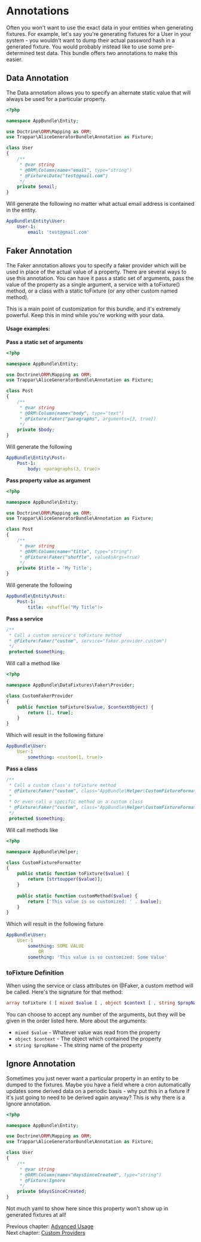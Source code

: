 # Annotations

Often you won't want to use the exact data in your entities when generating fixtures. For example, let's say you're
generating fixtures for a User in your system - you wouldn't want to dump their actual password hash in a generated
fixture. You would probably instead like to use some pre-determined test data. This bundle offers two annotations
to make this easier.

## Data Annotation

The Data annotation allows you to specify an alternate static value that will always be used for a particular property.
 
```php
<?php

namespace AppBundle\Entity;

use Doctrine\ORM\Mapping as ORM;
use Trappar\AliceGeneratorBundle\Annotation as Fixture;

class User
{
    /**
     * @var string
     * @ORM\Column(name="email", type="string")
     * @Fixture\Data("test@gmail.com")
     */
    private $email;
}
```

Will generate the following no matter what actual email address is contained in the entity.

```yaml
AppBundle\Entity\User:
    User-1:
        email: 'test@gmail.com'
```

## Faker Annotation

The Faker annotation allows you to specify a faker provider which will be used in place of the actual value of a
property. There are several ways to use this annotation. You can have it pass a static set of arguments, pass the value
of the property as a single argument, a service with a toFixture() method, or a class with a static toFixture
(or any other custom named method).

This is a main point of customization for this bundle, and it's extremely powerful. Keep this in mind while you're
working with your data.

#### Usage examples:

**Pass a static set of arguments**

```php
<?php

namespace AppBundle\Entity;

use Doctrine\ORM\Mapping as ORM;
use Trappar\AliceGeneratorBundle\Annotation as Fixture;

class Post
{
    /**
     * @var string
     * @ORM\Column(name="body", type="text")
     * @Fixture\Faker("paragraphs", arguments={3, true})
     */
    private $body;
}
```

Will generate the following

```yaml
AppBundle\Entity\Post:
    Post-1:
        body: <paragraphs(3, true)>
```

**Pass property value as argument**

```php
<?php

namespace AppBundle\Entity;

use Doctrine\ORM\Mapping as ORM;
use Trappar\AliceGeneratorBundle\Annotation as Fixture;

class Post
{
    /**
     * @var string
     * @ORM\Column(name="title", type="string")
     * @Fixture\Faker("shuffle", valueAsArgs=true)
     */
    private $title = 'My Title';
}
```

Will generate the following

```yaml
AppBundle\Entity\Post:
    Post-1:
        title: <shuffle("My Title")>
```

**Pass a service**

```php
/**
 * Call a custom service's toFixture method
 * @Fixture\Faker("custom", service="faker.provider.custom")
 */
 protected $something;
```

Will call a method like

```php
<?php

namespace AppBundle\DataFixtures\Faker\Provider;

class CustomFakerProvider
{
    public function toFixture($value, $contextObject) {
        return [1, true];
    }
}
```

Which will result in the following fixture

```yaml
AppBundle\User:
    User-1
        something: <custom(1, true)> 
```

**Pass a class**

```php
/**
 * Call a custom class's toFixture method
 * @Fixture\Faker("custom", class="AppBundle\Helper\CustomFixtureFormatter")
 *
 * Or even call a specific method on a custom class
 * @Fixture\Faker("custom", class="AppBundle\Helper\CustomFixtureFormatter::customMethod")
 */
 protected $something;
```

Will call methods like

```php
<?php

namespace AppBundle\Helper;

class CustomFixtureFormatter
{
    public static function toFixture($value) {
        return [strtoupper($value)];
    }
    
    public static function customMethod($value) {
        return ['This value is so customized: ' . $value];
    }
}
```

Which will result in the following fixture

```yaml
AppBundle\User:
    User-1
        something: SOME VALUE
            OR
        something: 'This value is so customized: Some Value'
```

### toFixture Definition

When using the service or class attributes on @Faker, a custom method will be called. Here's the signature for that method:

```php
array toFixture ( [ mixed $value [ , object $context [ , string $propName ]]] )
```

You can choose to accept any number of the arguments, but they will be given in the order listed here. More about the
arguments:

* `mixed $value` - Whatever value was read from the property
* `object $context` - The object which contained the property
* `string $propName` - The string name of the property

## Ignore Annotation

Sometimes you just never want a particular property in an entity to be dumped to the fixtures. Maybe you have a field
where a cron automatically updates some derived data on a periodic basis - why put this in a fixture if it's just going
to need to be derived again anyway? This is why there is a Ignore annotation.

```php
<?php

namespace AppBundle\Entity;

use Doctrine\ORM\Mapping as ORM;
use Trappar\AliceGeneratorBundle\Annotation as Fixture;

class User
{
    /**
     * @var string
     * @ORM\Column(name="daysSinceCreated", type="string")
     * @Fixture\Ignore
     */
    private $daysSinceCreated;
}
```

Not much yaml to show here since this property won't show up in generated fixtures at all!

Previous chapter: [Advanced Usage](advanced-usage.md)<br />
Next chapter: [Custom Providers](custom-providers.md)